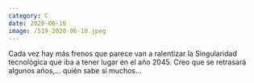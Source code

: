 ```yaml
--- 
category: C 
date: 2020-06-10 
image: /519_2020-06-10.jpeg 
--- 
```


Cada vez hay más frenos que parece van a ralentizar la Singularidad tecnológica que iba a tener lugar en el año 2045. Creo que se retrasará algunos años,... quién sabe si muchos...
